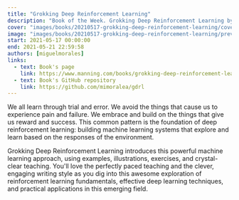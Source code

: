 ```yaml
---
title: "Grokking Deep Reinforcement Learning"
description: "Book of the Week. Grokking Deep Reinforcement Learning by Miguel Morales"
cover: "images/books/20210517-grokking-deep-reinforcement-learning/cover.jpg"
image: "images/books/20210517-grokking-deep-reinforcement-learning/preview.jpg"
start: 2021-05-17 00:00:00
end: 2021-05-21 22:59:58
authors: [miguelmorales]
links: 
  - text: Book's page
    link: https://www.manning.com/books/grokking-deep-reinforcement-learning
  - text: Book's GitHub repository
    link: https://github.com/mimoralea/gdrl
---
```


We all learn through trial and error. We avoid the things that cause us to experience
pain and failure. We embrace and build on the things that give us reward and success.
This common pattern is the foundation of deep reinforcement learning: building machine
learning systems that explore and learn based on the responses of the environment.

Grokking Deep Reinforcement Learning introduces this powerful machine learning approach,
using examples, illustrations, exercises, and crystal-clear teaching. You'll love the
perfectly paced teaching and the clever, engaging writing style as you dig into this
awesome exploration of reinforcement learning fundamentals, effective deep learning
techniques, and practical applications in this emerging field.